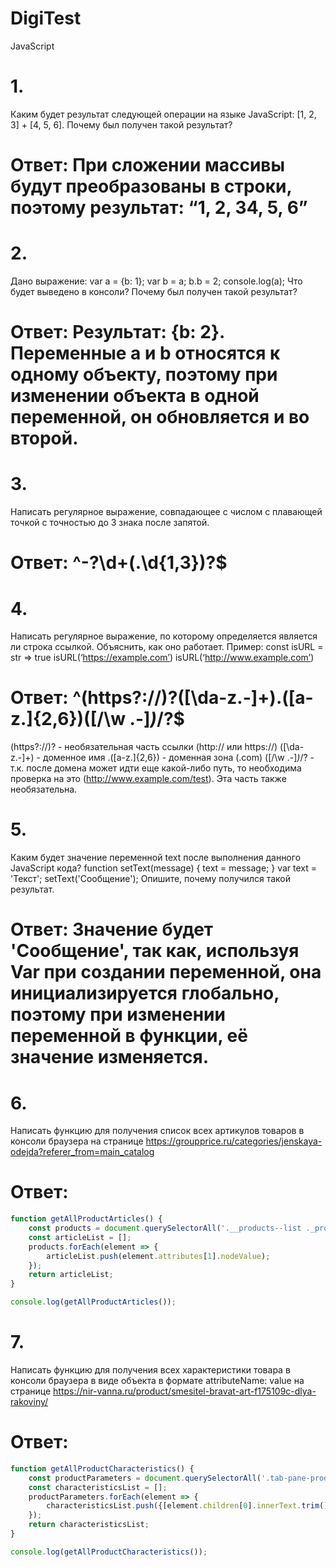 # DigiTest

JavaScript
# 1. 
Каким будет результат следующей операции на языке JavaScript: [1, 2, 3] + [4, 5, 6]. Почему был получен такой результат?

# Ответ: При сложении массивы будут преобразованы в строки, поэтому результат: “1, 2, 34, 5, 6”
# 2. 
Дано выражение:
var a = {b: 1};
var b = a;
b.b = 2;
console.log(a);
Что будет выведено в консоли? Почему был получен такой результат?
# Ответ: Результат: {b: 2}. Переменные a и b относятся к одному объекту, поэтому при изменении объекта в одной переменной, он обновляется и во второй.
# 3. 
Написать регулярное выражение, совпадающее с числом с плавающей точкой с точностью до 3 знака после запятой.
# Ответ: ^-?\d+(\.\d{1,3})?$
# 4. 
Написать регулярное выражение, по которому определяется является ли строка ссылкой. Объяснить, как оно работает.
Пример:
const isURL = str => true
isURL(‘https://example.com’)
isURL(‘http://www.example.com’)

# Ответ: ^(https?:\/\/)?([\da-z.-]+)\.([a-z.]{2,6})([\/\w .-]*)*\/?$
(https?:\/\/)? - необязательная часть ссылки (http:// или https://)
([\da-z.-]+) - доменное имя
\.([a-z.]{2,6}) - доменная зона (.com)
([\/\w .-]*)*\/? - т.к. после домена может идти еще какой-либо путь, то необходима проверка на это (http://www.example.com/test). Эта часть также необязательна.
# 5.
Каким будет значение переменной text после выполнения данного JavaScript кода? 
function setText(message) { 
text = message;
 }
 var text = 'Текст';
 setText('Сообщение');
Опишите, почему получился такой результат.
# Ответ: Значение будет 'Сообщение', так как, используя Var при создании переменной, она инициализируется глобально, поэтому при изменении переменной в функции, её значение изменяется.

# 6.
Написать функцию для получения список всех артикулов товаров в консоли браузера на странице https://groupprice.ru/categories/jenskaya-odejda?referer_from=main_catalog
# Ответ:
``` js
function getAllProductArticles() {
    const products = document.querySelectorAll('.__products--list ._product');
    const articleList = [];
    products.forEach(element => {
        articleList.push(element.attributes[1].nodeValue);
    });
    return articleList;
}

console.log(getAllProductArticles());
```

# 7. 
Написать функцию для получения всех характеристики товара в консоли браузера в виде объекта в формате attributeName: value на странице https://nir-vanna.ru/product/smesitel-bravat-art-f175109c-dlya-rakoviny/
# Ответ:
``` js
function getAllProductCharacteristics() {
    const productParameters = document.querySelectorAll('.tab-pane-product-parameters-main .tab-pane-product-parameter-item');
    const characteristicsList = [];
    productParameters.forEach(element => {
        characteristicsList.push({[element.children[0].innerText.trim().split("\n")[0]]: element.children[1].innerText});
    });
    return characteristicsList;
}

console.log(getAllProductCharacteristics());
```
